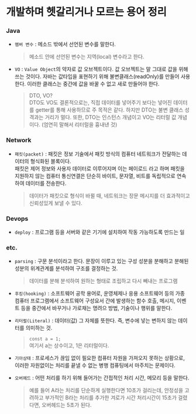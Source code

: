 # 개발하며 헷갈리거나 모르는 용어 정리

### Java
* `멤버 변수` : 메소드 밖에서 선언된 변수를 말한다.
    > 메소드 안에 선언된 변수는 지역(local) 변수라고 한다.

* `VO` : `Value Object`의 약자로 값 오브젝트이다. 값 오브젝트는 말 그대로 값을 위해 쓰는 것이다. 자바는 값타입을 표현하기 위해 불변클래스(readOnly)를 만들어 사용한다. 이러한 클래스는 중간에 값을 바꿀 수 없고 새로 만들어야 한다.
    > DTO, VO?   
DTO도 VO도 결론적으로는, 직접 데이터를 넣어주기 보다는 넣어진 데이터를 getter를 통해 사용하므로 주 목적은 같다. 하지만 DTO는 불변 클래스 성격과는 거리가 멀다. 또한, DTO는 인스턴스 개념이고 VO는 리터럴 값 개념이다. (엄연히 말해서 리터럴을 흉내낸 것)

### Network
* `패킷(packet)` : 패킷은 정보 기술에서 패킷 방식의 컴퓨터 네트워크가 전달하는 데이터의 형식화된 블록이다.  
패킷은 제어 정보와 사용자 데이터로 이루어지며 이는 페이로드 라고 하며
패킷을 지원하지 않는 컴퓨터 통신연결은 단순히 바이트, 문자열, 비트를 독립적으로 연속하여 데이터를 전송한다.  
    > 데이터가 패킷으로 형식이 바뀔 때, 네트워크는 장문 메시지를 더 효과적이고 신뢰성있게 보낼 수 있다.

### Devops
* `deploy` : 프로그램 등을 서버와 같은 기기에 설치하여 작동 가능하도록 만드는 일

### etc.
* `parsing` : 구문 분석이라고 한다. 문장이 이루고 있는 구성 성분을 분해하고 분해된 성분의 위계관계를 분석하여 구조를 결정하는 것.
    > 데이터를 분해 분석하여 원하는 형태로 조립하고 다시 빼내는 프로그램

* `후킹(hooking)` : 소프트웨어 공학 용어로, 운영체제나 응용 소프트웨어 등의 가종 컴퓨터 프로그램에서 소프트웨어 구성요서 간에 발생하는 함수 호출, 메시지, 이벤트 등을 중간에서 바꾸거나 가로채는 명려으 방법, 기술이나 행위를 말한다.

* `리터럴(Literal)` : 데이터(값) 그 자체를 뜻한다. 즉, 변수에 넣는 변하지 않는 데이터를 의미하는 것.
    > `const a = 1;`  
    여기서 a는 상수이고, 1은 리터럴이다. 

* `기아상태` : 프로세스가 끊임 없이 필요한 컴퓨터 자원을 가져오지 못하는 상황으로, 이러한 자원없이는 처리를 끝낼 수 없는 병행 컴퓨팅에서 마주치는 문제이다.

* `오버헤드` : 어떤 처리를 하기 위해 들어가는 간접적인 처리 시간, 메모리 등을 말한다.  
    > 예를 들어 A라는 처리를 단순하게 실행한다면 10초가 걸리는데,
    안정성을 고려하고 부가적인 B라는 처리를 추가한 겨로가 시간 처리시간이 15초가 걸렸다면,
    오버헤드는 5초가 된다.